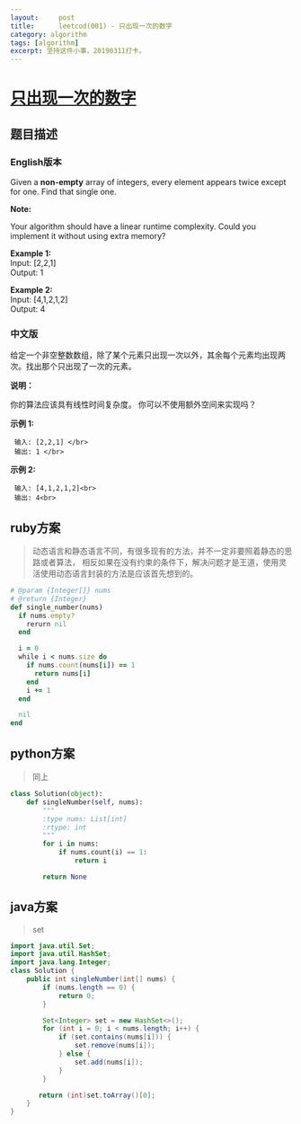 ```yaml
---
layout:     post
title:      leetcod(001) - 只出现一次的数字
category: algorithm
tags: [algorithm]
excerpt: 坚持这件小事，20190311打卡。
---
```



[只出现一次的数字](https://leetcode-cn.com/explore/interview/card/top-interview-quesitons-in-2018/261/before-you-start/1106/)
=======

题目描述
----------

### English版本

<html>
Given a <b>non-empty</b> array of integers, every element appears twice except for one. Find that single one.</br>

<b> Note:</b></br>

Your algorithm should have a linear runtime complexity. Could you implement it without using extra memory?</br>

<b> Example 1:</b></br>
     Input: [2,2,1]</br>
     Output: 1</br>

<b> Example 2:</b></br>
     Input: [4,1,2,1,2]</br>
     Output: 4</br>
</html>

### 中文版

<html>
给定一个</b>非空整数</b>数组，除了某个元素只出现一次以外，其余每个元素均出现两次。找出那个只出现了一次的元素。<br>

<b> 说明：</b><br>

你的算法应该具有线性时间复杂度。 你可以不使用额外空间来实现吗？<br>

<b> 示例 1:</b><br>

     输入: [2,2,1] </br>
     输出: 1 </br>

<b> 示例 2:</b><br>

     输入: [4,1,2,1,2]<br>
     输出: 4<br>
</html>

ruby方案
----------

> 动态语言和静态语言不同，有很多现有的方法，并不一定非要照着静态的思路或者算法，
> 相反如果在没有约束的条件下，解决问题才是王道，使用灵活使用动态语言封装的方法是应该首先想到的。

```ruby
# @param {Integer[]} nums
# @return {Integer}
def single_number(nums)
  if nums.empty?
    rerurn nil
  end

  i = 0
  while i < nums.size do
    if nums.count(nums[i]) == 1
      return nums[i]
    end
    i += 1
  end

  nil
end
```

python方案
-------------

> 同上

```python
class Solution(object):
    def singleNumber(self, nums):
        """
        :type nums: List[int]
        :rtype: int
        """
        for i in nums:
            if nums.count(i) == 1:
                return i

        return None
```

java方案
----------

> set

```java
import java.util.Set;
import java.util.HashSet;
import java.lang.Integer;
class Solution {
    public int singleNumber(int[] nums) {
        if (nums.length == 0) {
            return 0;
        }

        Set<Integer> set = new HashSet<>();
        for (int i = 0; i < nums.length; i++) {
            if (set.contains(nums[i])) {
                set.remove(nums[i]);
            } else {
                set.add(nums[i]);
            }
        }

       return (int)set.toArray()[0]; 
    }
}
```
